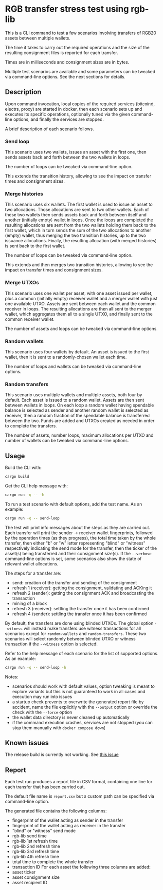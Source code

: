 # RGB transfer stress test using rgb-lib

This is a CLI command to test a few scenarios involving transfers of RGB20
assets between multiple wallets.

The time it takes to carry out the required operations and the size of the
resulting consignment files is reported for each transfer.

Times are in milliseconds and consignment sizes are in bytes.

Multiple test scenarios are available and some parameters can be tweaked via
command-line options. See the next sections for details.

## Description

Upon command invocation, local copies of the required services (bitcoind,
electrs, proxy) are started in docker, then each scenario sets up and executes
its specific operations, optionally tuned via the given command-line options,
and finally the services are stopped.

A brief description of each scenario follows.

### Send loop

This scenario uses two wallets, issues an asset with the first one, then sends
assets back and forth between the two wallets in loops.

The number of loops can be tweaked via command-line option.

This extends the transition history, allowing to see the impact on transfer
times and consignment sizes.

### Merge histories

This scenario uses six wallets. The first wallet is used to issue an asset to
two allocations. Those allocations are sent to two other wallets. Each of these
two wallets then sends assets back and forth between itself and another
(initially empty) wallet in loops. Once the loops are completed the resulting
allocations are sent from the two wallets holding them back to the first
wallet, which in turn sends the sum of the two allocations to another (empty)
wallet, thus merging the two transition histories, up to the two issuance
allocations. Finally, the resulting allocation (with merged histories) is sent
back to the first wallet.

The number of loops can be tweaked via command-line option.

This extends and then merges two transition histories, allowing to see the
impact on transfer times and consignment sizes.

### Merge UTXOs

This scenario uses one wallet per asset, with one asset issued per wallet, plus
a common (initially empty) receiver wallet and a merger wallet with just one
available UTXO. Assets are sent between each wallet and the common receiver in
loops. The resulting allocations are then all sent to the merger wallet, which
aggregates them all to a single UTXO, and finally sent to the common receiver
wallet.

The number of assets and loops can be tweaked via command-line options.

### Random wallets

This scenario uses four wallets by default. An asset is issued to the first
wallet, then it is sent to a randomly-chosen wallet each time.

The number of loops and wallets can be tweaked via command-line options.

### Random transfers

This scenario uses multiple wallets and multiple assets, both four by default.
Each asset is issued to a random wallet. Assets are then sent between wallets
in loops. On each loop a random wallet having spendable balance is selected as
sender and another random wallet is selected as receiver, then a random
fraction of the spendable balance is transferred between the two. Funds are
added and UTXOs created as needed in order to complete the transfers.

The number of assets, number loops, maximum allocations per UTXO and number of
wallets can be tweaked via command-line options.

## Usage

Build the CLI with:
```sh
cargo build
```

Get the CLI help message with:
```sh
cargo run -q -- -h
```

To run a test scenario with default options, add the test name. As an example:
```sh
cargo run -q -- send-loop
```

The test will print info messages about the steps as they are carried out.
Each transfer will print the sender -> receiver wallet fingerprints, followed
by the operation times (as they progress), the total time taken by the whole
transfer, then either "b" or "w" letter representing "blind" or
"witness" respectively indicating the send mode for the
transfer, then the ticker of the asset(s) being transferred and their
consignment size(s). If the `--verbose` command-line options is set, some
scenarios also show the state of relevant wallet allocations.

The steps for a transfer are:
- send: creation of the transfer and sending of the consignment
- refresh 1 (receiver): getting the consignment, validating and ACKing it
- refresh 2 (sender): getting the consignment ACK and broadcasting the transaction
- mining of a block
- refresh 3 (receiver): settling the transfer once it has been confirmed
- refresh 4 (sender): settling the transfer once it has been confirmed

By default, the transfers are done using blinded UTXOs. The global option
`--witness` will instead make transfers use witness transactions for all
scenarios except for `random-wallets` and `random-transfers`. These two
scenarios will select randomly between blinded UTXO or witness transaction if
the `--witness` option is selected.

Refer to the help message of each scenario for the list of supported options.
As an example:
```sh
cargo run -q -- send-loop -h
```

Notes:
- scenarios should work with default values, option tweaking is meant to
  explore variants but this is not guaranteed to work in all cases and
  execution may run into issues
- a startup check prevents to overwrite the generated report file by accident,
  name the file explicitly with the `--output` option or override the check
  with the `--force` option
- the wallet data directory is never cleaned up automatically
- if the command execution crashes, services are not stopped (you can stop them
  manually with `docker compose down`)

## Known issues

The release build is currently not working. See [this
issue](https://github.com/RGB-Tools/rgb-lib/issues/27)

## Report

Each test run produces a report file in CSV format, containing one line for
each transfer that has been carried out.

The default file name is `report.csv` but a custom path can be specified via
command-line option.

The generated file contains the following columns:
- fingerprint of the wallet acting as sender in the transfer
- fingerprint of the wallet acting as receiver in the transfer
- "blind" or "witness" send mode
- rgb-lib send time
- rgb-lib 1st refresh time
- rgb-lib 2nd refresh time
- rgb-lib 3rd refresh time
- rgb-lib 4th refresh time
- total time to complete the whole transfer
- transaction ID
For each asset the following three columns are added:
- asset ticker
- asset consignment size
- asset recipient ID
